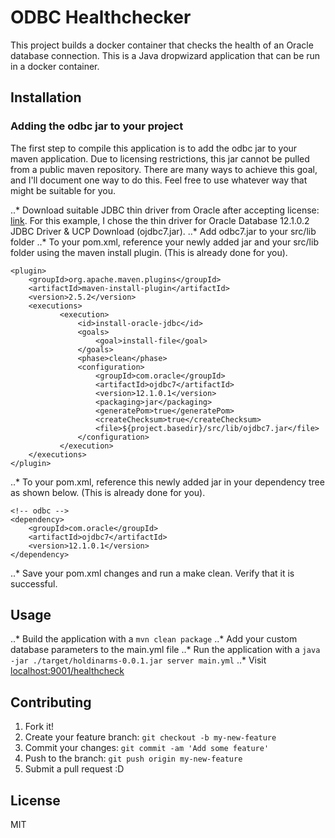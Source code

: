 # ODBC Healthchecker

This project builds a docker container that checks the health of an Oracle database connection. This is a Java dropwizard application that can be run in a docker container.

## Installation

### Adding the odbc jar to your project
The first step to compile this application is to add the odbc jar to your maven application. Due to licensing restrictions, this jar cannot be pulled from a public maven repository. There are many ways to achieve this goal, and I'll document one way to do this. Feel free to use whatever way that might be suitable for you. 

..* Download suitable JDBC thin driver from Oracle after accepting license: [link](http://www.oracle.com/technetwork/database/features/jdbc/index-091264.html). For this example, I chose the thin driver for Oracle Database 12.1.0.2 JDBC Driver & UCP Download (ojdbc7.jar).
..* Add odbc7.jar to your src/lib folder
..* To your pom.xml, reference your newly added jar and your src/lib folder using the maven install plugin. (This is already done for you).
```
<plugin>
    <groupId>org.apache.maven.plugins</groupId>
    <artifactId>maven-install-plugin</artifactId>
    <version>2.5.2</version>
	<executions>
	       <execution>
	           <id>install-oracle-jdbc</id>
	           <goals>
	               <goal>install-file</goal>
	           </goals>
	           <phase>clean</phase>
	           <configuration>
	               <groupId>com.oracle</groupId>
	               <artifactId>ojdbc7</artifactId>
	               <version>12.1.0.1</version>
	               <packaging>jar</packaging>
	               <generatePom>true</generatePom>
	               <createChecksum>true</createChecksum>
	               <file>${project.basedir}/src/lib/ojdbc7.jar</file>
	           </configuration>
	       </execution>
	</executions>
</plugin>
```
..* To your pom.xml, reference this newly added jar in your dependency tree as shown below. (This is already done for you).

```
<!-- odbc -->
<dependency>
    <groupId>com.oracle</groupId>
    <artifactId>ojdbc7</artifactId>
    <version>12.1.0.1</version>
</dependency>
```

..* Save your pom.xml changes and run a make clean. Verify that it is successful.

## Usage

..* Build the application with a `mvn clean package`
..* Add your custom database parameters to the main.yml file
..* Run the application with a `java -jar ./target/holdinarms-0.0.1.jar server main.yml`
..* Visit [localhost:9001/healthcheck](http://localhost:9001/healthcheck)

## Contributing

1. Fork it!
2. Create your feature branch: `git checkout -b my-new-feature`
3. Commit your changes: `git commit -am 'Add some feature'`
4. Push to the branch: `git push origin my-new-feature`
5. Submit a pull request :D


## License

MIT